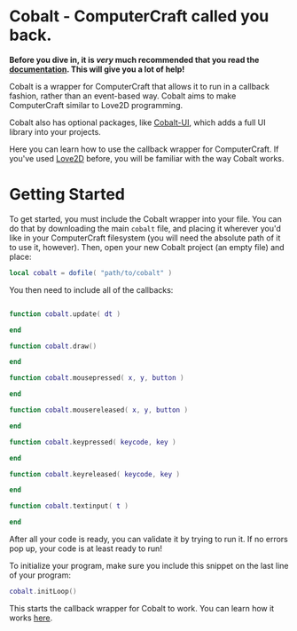 # Cobalt - ComputerCraft called you back.  
**Before you dive in, it is *very* much recommended that you read the [documentation](https://github.com/ebernerd/Cobalt/wiki). This will give you a lot of help!**

Cobalt is a wrapper for ComputerCraft that allows it to run in a callback fashion, rather than an event-based way. Cobalt aims to make ComputerCraft similar to Love2D programming.

Cobalt also has optional packages, like [Cobalt-UI](https://github.com/ebernerd/Cobalt/wiki/Cobalt-UI), which adds a full UI library into your projects.

Here you can learn how to use the callback wrapper for ComputerCraft. If you've used [Love2D](http://love2d.org) before, you will be familiar with the way Cobalt works.

# Getting Started
To get started, you must include the Cobalt wrapper into your file. You can do that by downloading the main `cobalt` file, and placing it wherever you'd like in your ComputerCraft filesystem (you will need the absolute path of it to use it, however). Then, open your new Cobalt project (an empty file) and place:
```lua
local cobalt = dofile( "path/to/cobalt" )
```
You then need to include all of the callbacks:
```lua

function cobalt.update( dt )

end

function cobalt.draw()

end

function cobalt.mousepressed( x, y, button )

end

function cobalt.mousereleased( x, y, button )

end

function cobalt.keypressed( keycode, key )

end

function cobalt.keyreleased( keycode, key )

end

function cobalt.textinput( t )

end
```

After all your code is ready, you can validate it by trying to run it. If no errors pop up, your code is at least ready to run!

To initialize your program, make sure you include this snippet on the last line of your program:
```lua
cobalt.initLoop()
```

This starts the callback wrapper for Cobalt to work. You can learn how it works [here](https://github.com/ebernerd/Cobalt/wiki/cobalt.initLoop()).
